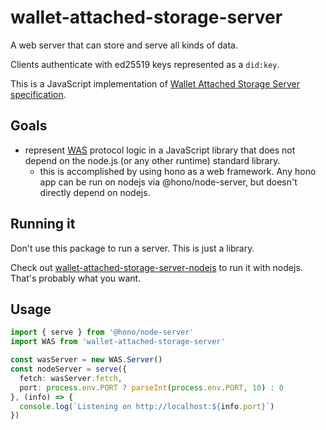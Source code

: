 # wallet-attached-storage-server

A web server that can store and serve all kinds of data.

Clients authenticate with ed25519 keys represented as a `did:key`.

This is a JavaScript implementation of [Wallet Attached Storage Server specification][WAS].

## Goals

* represent [WAS][] protocol logic in a JavaScript library that does not depend on the node.js (or any other runtime) standard library.
  * this is accomplished by using hono as a web framework. Any hono app can be run on nodejs via @hono/node-server, but doesn't directly depend on nodejs.

## Running it

Don't use this package to run a server. This is just a library.

Check out [wallet-attached-storage-server-nodejs](../nodejs/) to run it with nodejs. That's probably what you want.

## Usage

```typescript
import { serve } from '@hono/node-server'
import WAS from 'wallet-attached-storage-server'

const wasServer = new WAS.Server()
const nodeServer = serve({
  fetch: wasServer.fetch,
  port: process.env.PORT ? parseInt(process.env.PORT, 10) : 0
}, (info) => {
  console.log(`Listening on http://localhost:${info.port}`)
})
```

[WAS]: https://wallet.storage/spec
